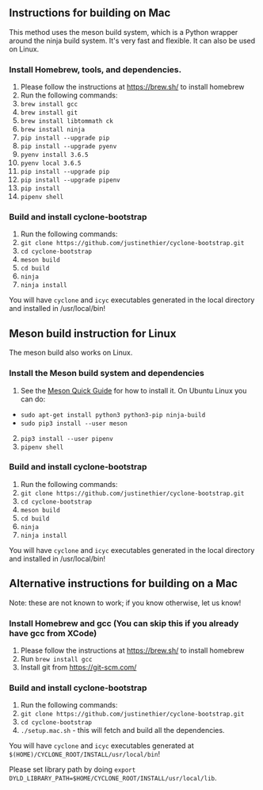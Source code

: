 Instructions for building on Mac 
--------------------------------

This method uses the meson build system, which is a Python wrapper around the ninja build system. It's very fast and flexible. It can also be used
on Linux.

### Install Homebrew, tools, and dependencies.

1. Please follow the instructions at https://brew.sh/ to install homebrew
2. Run the following commands:
3. `brew install gcc`
4. `brew install git`
5. `brew install libtommath ck`
6. `brew install ninja`
7. `pip install --upgrade pip`
8. `pip install --upgrade pyenv`
9. `pyenv install 3.6.5`
10. `pyenv local 3.6.5`
11. `pip install --upgrade pip`
12. `pip install --upgrade pipenv`
13. `pip install`
14. `pipenv shell`


### Build and install cyclone-bootstrap
1. Run the following commands:
2. `git clone https://github.com/justinethier/cyclone-bootstrap.git`
3. `cd cyclone-bootstrap`
4. `meson build`
5. `cd build`
6. `ninja`
7. `ninja install`

You will have `cyclone` and `icyc` executables generated in the local directory and installed in /usr/local/bin!


Meson build instruction for Linux
---------------------------------

The meson build also works on Linux. 

### Install the Meson build system and dependencies

1. See the [Meson Quick Guide](https://mesonbuild.com/Quick-guide.html) for how to install it. On Ubuntu Linux you can do: 
  * `sudo apt-get install python3 python3-pip ninja-build`
  * `sudo pip3 install --user meson`
2. `pip3 install --user pipenv`
3. `pipenv shell`


### Build and install cyclone-bootstrap
1. Run the following commands:
2. `git clone https://github.com/justinethier/cyclone-bootstrap.git`
3. `cd cyclone-bootstrap`
4. `meson build`
5. `cd build`
6. `ninja`
7. `ninja install`

You will have `cyclone` and `icyc` executables generated in the local directory and installed in /usr/local/bin!


Alternative instructions for building on a Mac
----------------------------------------------

Note: these are not known to work; if you know otherwise, let us know!

### Install Homebrew and gcc (You can skip this if you already have gcc from XCode)
1. Please follow the instructions at https://brew.sh/ to install homebrew
2. Run `brew install gcc`
3. Install git from https://git-scm.com/

### Build and install cyclone-bootstrap
1. Run the following commands:
2. `git clone https://github.com/justinethier/cyclone-bootstrap.git`
3. `cd cyclone-bootstrap`
4. `./setup.mac.sh` - this will fetch and build all the dependencies.

You will have `cyclone` and `icyc` executables generated at `$(HOME)/CYCLONE_ROOT/INSTALL/usr/local/bin`!

Please set library path by doing `export DYLD_LIBRARY_PATH=$HOME/CYCLONE_ROOT/INSTALL/usr/local/lib`.

